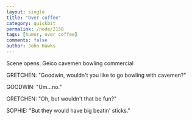 ```yaml
---
layout: single 
title: "Over coffee" 
category: quickbit
permalink: /node/2158
tags: [humor, over coffee] 
comments: false 
author: John Hawks 
---
```


Scene opens: Geico cavemen bowling commercial

GRETCHEN: "Goodwin, wouldn't you like to go bowling with cavemen?"

GOODWIN: "Um...no."

GRETCHEN: "Oh, but wouldn't that be fun?"

SOPHIE: "But they would have big beatin' sticks." 

